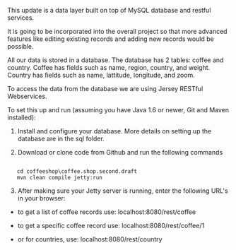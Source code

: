 This update is a data layer built on top of MySQL database and restful services. 

It is going to be incorporated into the overall project so that more advanced features like editing existing records and adding new records would be possible.

All our data is stored in a database. The database has 2 tables: coffee and country.
Coffee has fields such as name, region, country, and weight. Country has fields such as name, lattitude, longitude, and zoom. 

To access the data from the database we are using Jersey RESTful Webservices.

To set this up and run (assuming you have Java 1.6 or newer, Git and Maven installed):

1. Install and configure your database. More details on setting up the database are in the sql folder.

2. Download or clone code from Github and run the following commands

<code>
   cd coffeeshop\coffee.shop.second.draft
   mvn clean compile jetty:run
</code>

3. After making sure your Jetty server is running, enter the following URL's in your browser:

- to get a list of coffee records use: localhost:8080/rest/coffee 

- to get a specific coffee record use: localhost:8080/rest/coffee/1

- or for countries, use: localhost:8080/rest/country
